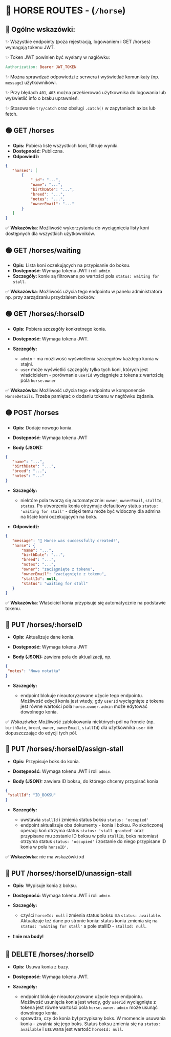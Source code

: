 # 🐴 HORSE ROUTES - (`/horse`)

## 📣 Ogólne wskazówki:

 ✨ Wszystkie endpointy (poza rejestracją, logowaniem i GET /horses) wymagają tokenu JWT.

 ✨ Token JWT powinien być wysłany w nagłówku:
 ```makefile
 Authorization: Bearer JWT_TOKEN
```

✨ Można sprawdzać odpowiedzi z serwera i wyświetlać komunikaty (np. `message`) użytkownikowi.

✨ Przy błędach `401`, `403` można przekierować użytkownika do logowania lub wyświetlić info o braku uprawnień.

✨ Stosowanie `try/catch` oraz obsługi `.catch()` w zapytaniach axios lub fetch.

## 🟢 GET /horses

 - **Opis:** Pobiera listę wszystkich koni, filtruje wyniki.
 - **Dostępność:** Publiczna.
 - **Odpowiedź:**
 ```json
{
    "horses": [
        {
            "_id": "...",
            "name": "...",
            "birthDate": "...",
            "breed": "...",
            "notes": "...",
            "ownerEmail": "..."
        }
    ]
}
```

✅ **Wskazówka**: Możliwość wykorzystania do wyciągnięcia listy koni dostępnych dla wszystkich użytkowników.


## 🟢 GET /horses/waiting

 - **Opis:** Lista koni oczekujących na przypisanie do boksu.
 - **Dostępność:** Wymaga tokenu JWT i roli `admin`.
 - **Szczegóły:** konie są filtrowane po wartości pola `status: waiting for stall`.


✅ **Wskazówka**: Możliwość użycia tego endpointu w panelu administratora np. przy zarządzaniu przydziałem boksów.


## 🟢 GET /horses/:horseID

 - **Opis:** Pobiera szczegóły konkretnego konia.
 - **Dostępność:** Wymaga tokenu JWT.
 - **Szczegóły:** 

   - `admin` - ma możliwość wyświetlenia szczegółów każdego konia w stajni.
   - `user` może wyświetlić szczegóły tylko tych koni, których jest właścicielem - porównanie `userId` wyciągnięte z tokena z wartością pola `horse.owner`

✅ **Wskazówka**: Możliwość użycia tego endpointu w komponencie `HorseDetails`. Trzeba pamiętać o dodaniu tokenu w nagłówku żądania.

## 🟡 POST /horses

 - **Opis:** Dodaje nowego konia.
 - **Dostępność:** Wymaga tokenu JWT

 - **Body (JSON):**
 ```json
{
    "name": "...",
    "birthDate": "...",
    "breed": "...",
    "notes": "..."
}
```

 - **Szczegóły:** 

   - niektóre pola tworzą się automatycznie: `owner`, `ownerEmail`, `stallId`, `status`. Po utworzeniu konia otrzymuje defaultowy status `status: 'waiting for stall'` - dzięki temu może być widoczny dla admina na liście koni oczekujących na boks.

 - **Odpowiedź:**
 ```json
{
    "message": "🍏 Horse was successfully created!",
    "horse": {
        "name": "...",
        "birthDate": "...",
        "breed": "...",
        "notes": "...",
        "owner": "zaciągnięte z tokenu",
        "ownerEmail": "zaciągnięte z tokenu",
        "stallId": null,
        "status": "waiting for stall"
    }
}
```

✅ **Wskazówka**: Właściciel konia przypisuje się automatycznie na podstawie tokenu.

## 🔵 PUT /horses/:horseID

 - **Opis:** Aktualizuje dane konia.
 - **Dostępność:** Wymaga tokenu JWT

 - **Body (JSON):** zawiera pola do aktualizacji, np.
 ```json
{
  "notes": "Nowa notatka"
}

```

 - **Szczegóły:** 

   - endpoint blokuje nieautoryzowane użycie tego endpointu. Możliwość edycji konia jest wtedy, gdy `userId` wyciągnięte z tokena jest równe wartości pola `horse.owner`. `admin` może edytować dowolnego konia. 

✅ *Wskazówka*: Możliwość zablokowania niektórych pól na froncie (np. `birthDate`, `breed`, `owner`, `ownerEmail`, `stallId`) dla użytkownika `user` nie dopuszczzając do edycji tych pól.

## 🔵 PUT /horses/:horseID/assign-stall

 - **Opis:** Przypisuje boks do konia.
 - **Dostępność:** Wymaga tokenu JWT i roli `admin`.

 - **Body (JSON):** zawiera ID boksu, do którego chcemy przypisać konia
 ```json
{
  "stallId": "ID_BOKSU"
}

```
 - **Szczegóły:** 

   - uwstawia `stallId` i zmienia status boksu `status: 'occupied'`
   - endpoint aktualizuje oba dokumenty - konia i boksu. Po skończonej operacji koń otrzyma status `status: 'stall granted'` oraz przypisane mu zostanie ID boksu w polu `stallID`, boks natomiast otrzyma status `status: 'occupied'` i zostanie do niego przypisane ID konia w polu `horseID'`. 

✅ **Wskazówka**: nie ma wskazówki xd

## 🔵 PUT /horses/:horseID/unassign-stall

 - **Opis:** Wypisuje konia z boksu. 
 - **Dostępność:** Wymaga tokenu JWT i roli `admin`.
- **Szczegóły:** 

   - czyści `horseId: null` i zmienia status boksu na `status: available`. Aktualizuje też dane po stronie konia: status konia zmienia się na `status: 'waiting for stall'` a pole stallID - `stallId: null`.
 - **❗ nie ma body!**

## 🔴 DELETE /horses/:horseID

 - **Opis:** Usuwa konia z bazy. 
 - **Dostępność:** Wymaga tokenu JWT.
 - **Szczegóły:** 

   - endpoint blokuje nieautoryzowane użycie tego endpointu. Możliwość usunięcia konia jest wtedy, gdy `userId` wyciągnięte z tokena jest równe wartości pola `horse.owner`. `admin` może usunąć dowolnego konia.
   - sprawdza, czy do konia był przypisany boks. W momencie usuwania konia - zwalnia się jego boks. Status boksu zmienia się na `status: available` i usuwana jest wartość `horseId: null`.
